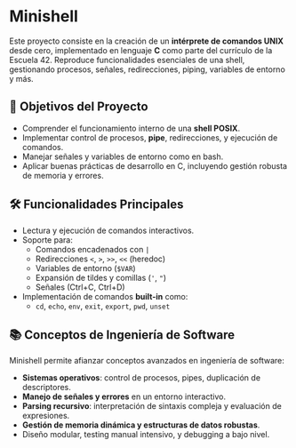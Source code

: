 # Minishell

Este proyecto consiste en la creación de un **intérprete de comandos UNIX** desde cero, implementado en lenguaje **C** como parte del currículo de la Escuela 42. Reproduce funcionalidades esenciales de una shell, gestionando procesos, señales, redirecciones, piping, variables de entorno y más.

## 🎯 Objetivos del Proyecto

- Comprender el funcionamiento interno de una **shell POSIX**.
- Implementar control de procesos, **pipe**, redirecciones, y ejecución de comandos.
- Manejar señales y variables de entorno como en bash.
- Aplicar buenas prácticas de desarrollo en C, incluyendo gestión robusta de memoria y errores.

## 🛠️ Funcionalidades Principales

- Lectura y ejecución de comandos interactivos.
- Soporte para:
  - Comandos encadenados con `|`
  - Redirecciones `<`, `>`, `>>`, `<<` (heredoc)
  - Variables de entorno (`$VAR`)
  - Expansión de tildes y comillas (`'`, `"`)
  - Señales (Ctrl+C, Ctrl+D)
- Implementación de comandos **built-in** como:
  - `cd`, `echo`, `env`, `exit`, `export`, `pwd`, `unset`

## 📚 Conceptos de Ingeniería de Software

Minishell permite afianzar conceptos avanzados en ingeniería de software:

- **Sistemas operativos**: control de procesos, pipes, duplicación de descriptores.
- **Manejo de señales y errores** en un entorno interactivo.
- **Parsing recursivo**: interpretación de sintaxis compleja y evaluación de expresiones.
- **Gestión de memoria dinámica y estructuras de datos robustas**.
- Diseño modular, testing manual intensivo, y debugging a bajo nivel.
